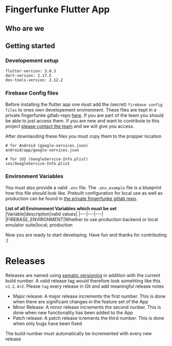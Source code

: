 # Fingerfunke Flutter App

## Who are we

## Getting started

### Developement setup
```
flutter-version: 3.0.3
dart-version: 2.17.5
dev-tools-version: 2.12.2
```

### Firebase Config files

Before installing the flutter app one must add the (secret) `firebase config files` to ones own developement environment. These files are kept in a private fingerfunke gitlab-repo [here](https://gitlab.com/fingerfunke/config-files). If you are part of the team you should be able to just access them. If you are new and want to contribute to this project [please contact the team](mailto:info@fingerfunke.app) and we will give you access.

After downlaoding these files you must copy them to the propper location

```
# for Android (google-services.json)
android/app/google-services.json

# for iOS (GoogleService-Info.plist)
ios/GoogleService-Info.plist
```

### Environment Variables

You must also provide a valid `.env` file. The `.env.example` file is a blueprint how this file should look like. Prebuilt configuration for local use as well as production can be found in [the private fingerfunke gitlab repo](https://gitlab.com/fingerfunke/config-files).

**List of all Environment Variables which must be set**
|Variable|description|valid values|
|---|---|---|
|FIREBASE_ENVIRONMENT|Whether to use production backend or local emulator suite|local; production

Now you are ready to start developing. Have fun and thanks for contributing :)


# Releases

Releases are named using [sematic versioning](https://semver.org/lang/de/) in addition with the current build number. A valid release tag would therefore look somehting like this `v1.2.4+2`. Please `tag` every release in Git and add meaningful release notes

- Major release: A major release increments the first number. This is done when there are significant changes in the feature set of the App
- Minor Release: A minor release increments the second nunber. This is done when new functionality has been added to the App
- Patch release: A patch release icrements the third number. This is done when only bugs have been fixed

The build number must automatically be incremented with every new release
